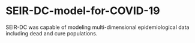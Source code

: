 # SEIR-DC-model-for-COVID-19
SEIR-DC was capable of modeling multi-dimensional epidemiological data including dead and cure populations.
